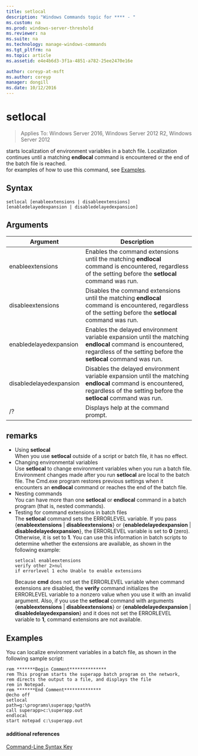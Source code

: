 ```yaml
---
title: setlocal
description: "Windows Commands topic for **** - "
ms.custom: na
ms.prod: windows-server-threshold
ms.reviewer: na
ms.suite: na
ms.technology: manage-windows-commands
ms.tgt_pltfrm: na
ms.topic: article
ms.assetid: e4e4b6d3-3f1a-4851-a782-25ee2470e16e

author: coreyp-at-msft
ms.author: coreyp
manager: dongill
ms.date: 10/12/2016
---
```

# setlocal

>Applies To: Windows Server 2016, Windows Server 2012 R2, Windows Server 2012

starts localization of environment variables in a batch file. Localization continues until a matching **endlocal** command is encountered or the end of the batch file is reached.  
for examples of how to use this command, see [Examples](#BKMK_examples).  
## Syntax  
```  
setlocal [enableextensions | disableextensions] [enabledelayedexpansion | disabledelayedexpansion]  
```  
## Arguments  
|Argument|Description|  
|------|--------|  
|enableextensions|Enables the command extensions until the matching **endlocal** command is encountered, regardless of the setting before the **setlocal** command was run.|  
|disableextensions|Disables the command extensions until the matching **endlocal** command is encountered, regardless of the setting before the **setlocal** command was run.|  
|enabledelayedexpansion|Enables the delayed environment variable expansion until the matching **endlocal** command is encountered, regardless of the setting before the **setlocal** command was run.|  
|disabledelayedexpansion|Disables the delayed environment variable expansion until the matching **endlocal** command is encountered, regardless of the setting before the **setlocal** command was run.|  
|/?|Displays help at the command prompt.|  
## remarks  
-   Using **setlocal**  
    When you use **setlocal** outside of a script or batch file, it has no effect.  
-   Changing environmental variables  
    Use **setlocal** to change environment variables when you run a batch file. Environment changes made after you run **setlocal** are local to the batch file. The Cmd.exe program restores previous settings when it encounters an **endlocal** command or reaches the end of the batch file.  
-   Nesting commands  
    You can have more than one **setlocal** or **endlocal** command in a batch program (that is, nested commands).  
-   Testing for command extensions in batch files  
    The **setlocal** command sets the ERRORLEVEL variable. If you pass {**enableextensions** | **disableextensions**} or {**enabledelayedexpansion** | **disabledelayedexpansion**}, the ERRORLEVEL variable is set to **0** (zero). Otherwise, it is set to **1**. You can use this information in batch scripts to determine whether the extensions are available, as shown in the following example:  
    ```  
    setlocal enableextensions  
    verify other 2>nul  
    if errorlevel 1 echo Unable to enable extensions  
    ```  
    Because **cmd** does not set the ERRORLEVEL variable when command extensions are disabled, the **verify** command initializes the ERRORLEVEL variable to a nonzero value when you use it with an invalid argument. Also, if you use the **setlocal** command with arguments {**enableextensions** | **disableextensions**} or {**enabledelayedexpansion** | **disabledelayedexpansion**} and it does not set the ERRORLEVEL variable to **1**, command extensions are not available.  
## <a name="BKMK_examples"></a>Examples  
You can localize environment variables in a batch file, as shown in the following sample script:  
```  
rem *******Begin Comment**************  
rem This program starts the superapp batch program on the network,  
rem directs the output to a file, and displays the file  
rem in Notepad.  
rem *******End Comment**************  
@echo off  
setlocal  
path=g:\programs\superapp;%path%  
call superapp>c:\superapp.out  
endlocal  
start notepad c:\superapp.out  
```  
#### additional references  
[Command-Line Syntax Key](command-line-syntax-key.md)  

